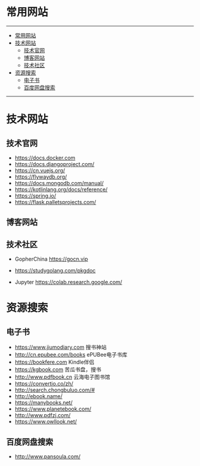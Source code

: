 # 常用网站

---

- [常用网站](#常用网站)
- [技术网站](#技术网站)
  - [技术官网](#技术官网)
  - [博客网站](#博客网站)
  - [技术社区](#技术社区)
- [资源搜索](#资源搜索)
  - [电子书](#电子书)
  - [百度网盘搜索](#百度网盘搜索)

---

# 技术网站

## 技术官网

- https://docs.docker.com
- https://docs.djangoproject.com/
- https://cn.vuejs.org/
- https://flywaydb.org/
- https://docs.mongodb.com/manual/
- https://kotlinlang.org/docs/reference/
- https://spring.io/
- https://flask.palletsprojects.com/

## 博客网站

## 技术社区

- GopherChina https://gocn.vip
- https://studygolang.com/pkgdoc

- Jupyter https://colab.research.google.com/


# 资源搜索



## 电子书

- https://www.jiumodiary.com 搜书神站
- http://cn.epubee.com/books ePUBee电子书库
- https://bookfere.com Kindle伴侣
- https://kgbook.com 苦瓜书盘，搜书
- http://www.pdfbook.cn 云海电子图书馆
- https://convertio.co/zh/
- http://search.chongbuluo.com/#
- http://ebook.name/
- https://manybooks.net/
- https://www.planetebook.com/
- http://www.pdfzj.com/
- https://www.owllook.net/

## 百度网盘搜索

- http://www.pansoula.com/

